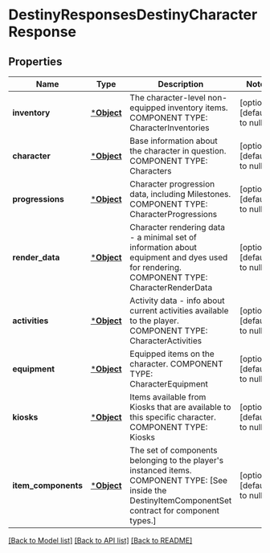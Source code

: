 # DestinyResponsesDestinyCharacterResponse

## Properties
Name | Type | Description | Notes
------------ | ------------- | ------------- | -------------
**inventory** | [***Object**](Object.md) | The character-level non-equipped inventory items.  COMPONENT TYPE: CharacterInventories | [optional] [default to null]
**character** | [***Object**](Object.md) | Base information about the character in question.  COMPONENT TYPE: Characters | [optional] [default to null]
**progressions** | [***Object**](Object.md) | Character progression data, including Milestones.  COMPONENT TYPE: CharacterProgressions | [optional] [default to null]
**render_data** | [***Object**](Object.md) | Character rendering data - a minimal set of information about equipment and dyes used for rendering.  COMPONENT TYPE: CharacterRenderData | [optional] [default to null]
**activities** | [***Object**](Object.md) | Activity data - info about current activities available to the player.  COMPONENT TYPE: CharacterActivities | [optional] [default to null]
**equipment** | [***Object**](Object.md) | Equipped items on the character.  COMPONENT TYPE: CharacterEquipment | [optional] [default to null]
**kiosks** | [***Object**](Object.md) | Items available from Kiosks that are available to this specific character.   COMPONENT TYPE: Kiosks | [optional] [default to null]
**item_components** | [***Object**](Object.md) | The set of components belonging to the player&#39;s instanced items.  COMPONENT TYPE: [See inside the DestinyItemComponentSet contract for component types.] | [optional] [default to null]

[[Back to Model list]](../README.md#documentation-for-models) [[Back to API list]](../README.md#documentation-for-api-endpoints) [[Back to README]](../README.md)


